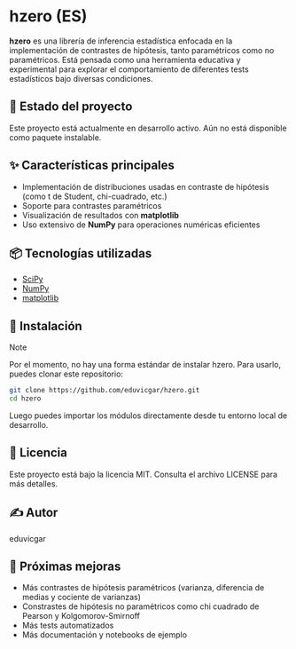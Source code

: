 # hzero (ES)

**hzero** es una librería de inferencia estadística enfocada en la implementación de contrastes de hipótesis, tanto paramétricos como no paramétricos. Está pensada como una herramienta educativa y experimental para explorar el comportamiento de diferentes tests estadísticos bajo diversas condiciones.

## 🚧 Estado del proyecto

Este proyecto está actualmente en desarrollo activo. Aún no está disponible como paquete instalable.

## ✨ Características principales

- Implementación de distribuciones usadas en contraste de hipótesis (como t de Student, chi-cuadrado, etc.)
- Soporte para contrastes paramétricos
- Visualización de resultados con **matplotlib**
- Uso extensivo de **NumPy** para operaciones numéricas eficientes

## 📦 Tecnologías utilizadas

- [SciPy](https://scipy.org/)
- [NumPy](https://numpy.org/)
- [matplotlib](https://matplotlib.org/)

## 🔧 Instalación

> [!NOTE]
> Por el momento, no hay una forma estándar de instalar hzero. Para usarlo, puedes clonar este repositorio:

```bash
git clone https://github.com/eduvicgar/hzero.git
cd hzero
```

Luego puedes importar los módulos directamente desde tu entorno local de desarrollo.

## 📄 Licencia
Este proyecto está bajo la licencia MIT. Consulta el archivo LICENSE para más detalles.

## ✍️ Autor
eduvicgar

## 📌 Próximas mejoras
- Más contrastes de hipótesis paramétricos (varianza, diferencia de medias y cociente de varianzas)
- Constrastes de hipótesis no paramétricos como chi cuadrado de Pearson y Kolgomorov-Smirnoff
- Más tests automatizados
- Más documentación y notebooks de ejemplo
